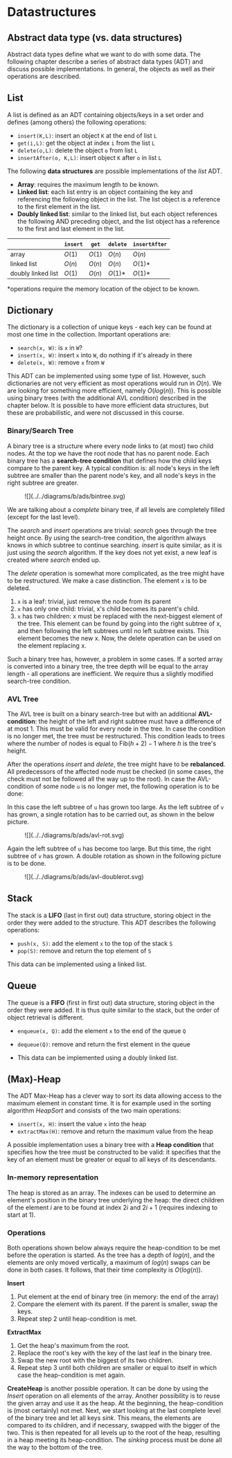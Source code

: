 # Datastructures

## Abstract data type (vs. data structures)

Abstract data types define what we want to do with some data. The following chapter describe a series of 
abstract data types (ADT) and discuss possible implementations. In general, the objects as well as their operations 
are described.

## List

A list is defined as an ADT containing objects/keys in a set order and defines (among others) the following operations:

- `insert(K,L)`: insert an object `K` at the end of list `L`
- `get(i,L)`: get the object at index `i` from the list `L`
- `delete(o,L)`: delete the object `o` from list `L`
- `insertAfter(o, K,L)`: insert object `K` after `o` in list `L`

The following **data structures** are possible implementations of the _list_ ADT.

- **Array**: requires the maximum length to be known.
- **Linked list**: each list entry is an object containing the key and referencing the following object in the list.
  The list object is a reference to the first element in the list.
- **Doubly linked list**: similar to the linked list, but each object references the following AND preceding object,
  and the list object has a reference to the first and last element in the list.

|                    | `insert` | `get`  | `delete` | `insertAfter` |
|--------------------|----------|--------|----------|---------------|
| array              | $O(1)$   | $O(1)$ | $O(n)$   | $O(n)$        |
| linked list        | $O(n)$   | $O(n)$ | $O(n)$   | $O(1)$*       |
| doubly linked list | $O(1)$   | $O(n)$ | $O(1)$*  | $O(1)$*       |

*operations require the memory location of the object to be known. 

## Dictionary

The dictionary is a collection of unique keys - each key can be found at most one time in the collection. Important 
operations are: 

- `search(x, W)`: is `x` in `W`?
- `insert(x, W)`: insert `x` into `W`, do nothing if it's already in there
- `delete(x, W)`: remove `x` from `W`

This ADT can be implemented using some type of list. However, such dictionaries are not very efficient as most 
operations would run in $O(n)$. We are looking for something more efficient, namely $O(log(n))$. This is possible 
using binary trees (with the additional AVL condition) described in the chapter below. It is possible to have more 
efficient data structures, but these are probabilistic, and were not discussed in this course. 

### Binary/Search Tree

A binary tree is a structure where every node links to (at most) two child nodes. At the top we have the root node that
has no parent node. Each binary tree has a **search-tree condition** that defines how the child keys compare to the 
parent key. A typical condition is: all node's keys in the left subtree are smaller than the parent node's key, and all
node's keys in the right subtree are greater. 

<figure markdown>
![](../../diagrams/b/ads/bintree.svg)
</figure>

We are talking about a _complete_ binary tree, if all levels are completely filled (except for the last level).

The _search_ and _insert_ operations are trivial: _search_ goes through the tree height once. By using the 
search-tree condition, the algorithm always knows in which subtree to continue searching. _insert_ is quite similar, 
as it is just using the _search_ algorithm. If the key does not yet exist, a new leaf is created where _search_ 
ended up. 

The _delete_ operation is somewhat more complicated, as the tree might have to be restructured. We make a case 
distinction. The element `x` is to be deleted. 

1. `x` is a leaf: trivial, just remove the node from its parent
2. `x` has only one child: trivial, x's child becomes its parent's child. 
3. `x` has two children: x must be replaced with the next-biggest element of the tree. This element can be found by 
   going into the right subtree of x, and then following the left subtrees until no left subtree exists. This 
   element becomes the new x. Now, the delete operation can be used on the element replacing x. 

Such a binary tree has, however, a problem in some cases. If a sorted array is converted into a binary tree, the 
tree depth will be equal to the array length - all operations are inefficient. We require thus a slightly modified 
search-tree condition.

### AVL Tree

The AVL tree is built on a binary search-tree but with an additional **AVL-condition**: the height of the left and 
right subtree must have a difference of at most 1. This must be valid for every node in the tree. In case the 
condition is no longer met, the tree must be restructured. This condition leads to trees where the number of nodes 
is equal to $\text{Fib}(h + 2) -1$ where $h$ is the tree's height. 

After the operations _insert_ and _delete_, the tree might have to be **rebalanced**. All predecessors of the 
affected node must be checked (in some cases, the check must not be followed all the way up to the root). In case 
the AVL-condition of some node `u` is no longer met, the following operation is to be done: 

In this case the left subtree of `u` has grown too large. As the left subtree of `v` has grown, a single rotation has 
to be carried out, as shown in the below picture. 

<figure markdown>
![](../../diagrams/b/ads/avl-rot.svg)
</figure>

Again the left subtree of `u` has become too large. But this time, the right subtree of `v` has grown. A double rotation
as shown in the following picture is to be done. 

<figure markdown>
![](../../diagrams/b/ads/avl-doublerot.svg)
</figure>

## Stack

The stack is a **LIFO** (last in first out) data structure, storing object in the order they were added to the
structure. This ADT describes the following operations:

- `push(x, S)`: add the element `x` to the top of the stack `S`
- `pop(S)`: remove and return the top element of `S`

This data can be implemented using a linked list.

## Queue

The queue is a **FIFO** (first in first out) data structure, storing object in the order they were added. It is thus
quite similar to the stack, but the order of object retrieval is different.

- `enqueue(x, Q)`: add the element `x` to the end of the queue `Q`
- `dequeue(Q)`: remove and return the first element in the queue

- This data can be implemented using a doubly linked list.

## (Max)-Heap

The ADT Max-Heap has a clever way to sort its data allowing access to the maximum element in constant time.
It is for example used in the sorting algorithm _HeapSort_ and consists of the two main operations: 

- `insert(x, H)`: insert the value `x` into the heap
- `extractMax(H)`: remove and return the maximum value from the heap

A possible implementation uses a binary tree with a **Heap condition** that specifies how the tree must be 
constructed to be valid: it specifies that the key of an element must be greater or equal to all keys of its 
descendants.

### In-memory representation

The heap is stored as an array. The indexes can be used to determine an element's position in the binary tree underlying
the heap: the direct children of the element $i$ are to be found at index $2i$ and $2i + 1$ (requires indexing to start
at $1$).

### Operations

Both operations shown below always require the heap-condition to be met before the operation is started. As the tree has
a depth of $log(n)$, and the elements are only moved vertically, a maximum of $log(n)$ swaps can be done in both cases.
It follows, that their time complexity is $O(log(n))$.

**Insert**

1. Put element at the end of binary tree (in memory: the end of the array)
2. Compare the element with its parent. If the parent is smaller, swap the keys.
3. Repeat step 2 until heap-condition is met.

**ExtractMax**

1. Get the heap's maximum from the root.
2. Replace the root's key with the key of the last leaf in the binary tree.
3. Swap the new root with the biggest of its two children.
4. Repeat step 3 until both children are smaller or equal to itself in which case the heap-condition is met again.

**CreateHeap** is another possible operation. It can be done by using the _Insert_ operation on all elements of the
array. Another possibility is to reuse the given array and use it as the heap. At the beginning, the heap-condition is
(most certainly) not met. Next, we start looking at the last complete level of the binary tree and let all keys _sink_.
This means, the elements are compared to its children, and if necessary, swapped with the bigger of the two. This is
then repeated for all levels up to the root of the heap, resulting in a heap meeting its heap-condition. The _sinking_
process must be done all the way to the bottom of the tree.
